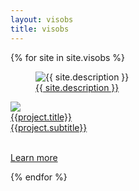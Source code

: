 ```yaml
---
layout: visobs
title: visobs
---
```


{% for site in site.visobs %}

<figure>
  <img src="{{ site.url }}" alt="{{ site.description }}">
  <figcaption><a href="{{ site.link }}">{{ site.description }}</a></figcaption>
</figure>

<div class="projectcontainer">
<a href="{{project.url}}"><div class="projectdiv {{evenodd}}">
<img src="{{project.heroimage}}" />
<div class="projecttitle">{{project.title}}<br>
<span>{{project.subtitle}}</span><br><br>
<p class="mobilehidden">Learn more <i class="fa fa-angle-double-right" aria-hidden="true"></i></p>
</div>
</div></a>
</div>

{% endfor %}
